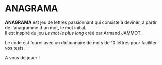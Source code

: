 # ANAGRAMA

**ANAGRAMA** est jeu de lettres passionnant qui consiste à deviner, à partir de l'anagramme d'un mot, le mot initial.
<br>Il est inspiré du jeu *Le mot le plus long* créé par Armand JAMMOT.

Le code est fourni avec un dictionnaire de mots de 10 lettres pour faciliter vos tests.

A vous de jouer !
